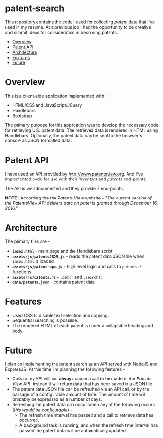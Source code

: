 # patent-search

This repository contains the code I used for collecting *patent* data that I've used in my resume. At a previous job I had the opportunity to be creative and submit ideas for consideration in becoming patents. 

* [Overview](#overview)
* [Patent API](#patent-api)
* [Architecture](#architecture)
* [Features](#features)
* [Future](#future)

# Overview

This is a client-side application implemented with :

* HTML/CSS and JavaScript/JQuery
* Handlebars
* Bootstrap

The primary purpose for this application was to develop the necessary code for retrieving U.S. patent data. The retrieved data is rendered in HTML using Handlebars. Optionally, the patent data can be sent to the browser's console as JSON formatted data.

# Patent API

I have used an API provided by <http://www.patentsview.org>. And I've implemented code for use with their *inventors* and *patents* end-points.

The API is well documented and they provide 7 end-points.

**NOTE :** According the the *Patents View* website - "*The current version of the PatentsView API delivers data on patents granted through December 16, 2016.*"

# Architecture

The primary files are - 

* **`index.html`** - main page and the Handlebars script
* **`assets/js/patentsJSON.js`** - reads the patent data JSON file when `index.html` is loaded
* **`assets/js/patent-app.js`** - high level logic and calls to `patents.*` functions
* **`assets/js/patents.js`** - `.get()` and `.search()`
* **`data/patents.json`** - contains patent data

# Features

* Used CSS to disable text selection and copying.
* Sequential searching is possible.
* The rendered HTML of each patent is under a collapsible heading and body

# Future

I plan on implementing the patent search as an API served with NodeJS and ExpressJS. At this time I'm planning the following features - 

* Calls to my API will not **always** cause a call to be made to the *Patents View* API. Instead it will return data that has been saved in a JSON file.
* The patent data JSON file can be refreshed via an API call, or by the passage of a configurable amount of time. The amount of time will probably be expressed as a number of days.
* Refreshing the patent data can occur when any of the following occurs (*this would be configurable*) - 
    * The refresh time interval has passed and a call to retrieve data has occurred.
    * A background task is running, and when the refresh time interval has passed the patent data will be automatically updated.



